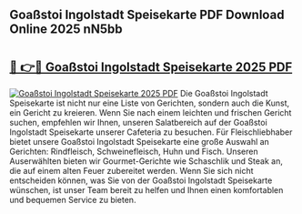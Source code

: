 ## Goaßstoi Ingolstadt Speisekarte PDF Download Online 2025 nN5bb

# <h2><a href="http://gc7lyro.nevu.top/?p=Goa%c3%9fstoi+Ingolstadt+Speisekarte">🔗 👉🔴 Goaßstoi Ingolstadt Speisekarte 2025 PDF</a></h2>

[![Goaßstoi Ingolstadt Speisekarte 2025 PDF](https://i.imgur.com/dBaPXMq.png)](http://gc7lyro.nevu.top/?p=Goa%c3%9fstoi+Ingolstadt+Speisekarte)
Die Goaßstoi Ingolstadt Speisekarte ist nicht nur eine Liste von Gerichten, sondern auch die Kunst, ein Gericht zu kreieren. Wenn Sie nach einem leichten und frischen Gericht suchen, empfehlen wir Ihnen, unseren Salatbereich auf der Goaßstoi Ingolstadt Speisekarte unserer Cafeteria zu besuchen. Für Fleischliebhaber bietet unsere Goaßstoi Ingolstadt Speisekarte eine große Auswahl an Gerichten: Rindfleisch, Schweinefleisch, Huhn und Fisch. Unseren Auserwählten bieten wir Gourmet-Gerichte wie Schaschlik und Steak an, die auf einem alten Feuer zubereitet werden. Wenn Sie sich nicht entscheiden können, was Sie von der Goaßstoi Ingolstadt Speisekarte wünschen, ist unser Team bereit zu helfen und Ihnen einen komfortablen und bequemen Service zu bieten.
